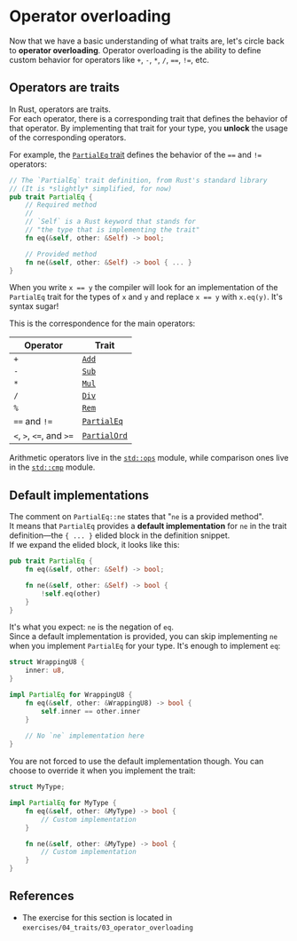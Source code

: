 # Operator overloading

Now that we have a basic understanding of what traits are, let's circle back to **operator overloading**.
Operator overloading is the ability to define custom behavior for operators like `+`, `-`, `*`, `/`, `==`, `!=`, etc.

## Operators are traits

In Rust, operators are traits.  
For each operator, there is a corresponding trait that defines the behavior of that operator.
By implementing that trait for your type, you **unlock** the usage of the corresponding operators.  

For example, the [`PartialEq` trait](https://doc.rust-lang.org/std/cmp/trait.PartialEq.html) defines the behavior of 
the `==` and `!=` operators:

```rust
// The `PartialEq` trait definition, from Rust's standard library
// (It is *slightly* simplified, for now)
pub trait PartialEq {
    // Required method
    //
    // `Self` is a Rust keyword that stands for 
    // "the type that is implementing the trait"
    fn eq(&self, other: &Self) -> bool;

    // Provided method
    fn ne(&self, other: &Self) -> bool { ... }
}
```

When you write `x == y` the compiler will look for an implementation of the `PartialEq` trait for the types of `x` and `y`
and replace `x == y` with `x.eq(y)`. It's syntax sugar!

This is the correspondence for the main operators:

| Operator                 | Trait                                                                   |
|--------------------------|-------------------------------------------------------------------------|
| `+`                      | [`Add`](https://doc.rust-lang.org/std/ops/trait.Add.html)               |
| `-`                      | [`Sub`](https://doc.rust-lang.org/std/ops/trait.Sub.html)               |                                                 
| `*`                      | [`Mul`](https://doc.rust-lang.org/std/ops/trait.Mul.html)               |
| `/`                      | [`Div`](https://doc.rust-lang.org/std/ops/trait.Div.html)               |
| `%`                      | [`Rem`](https://doc.rust-lang.org/std/ops/trait.Rem.html)               |
| `==` and `!=`            | [`PartialEq`](https://doc.rust-lang.org/std/cmp/trait.PartialEq.html)   |
| `<`, `>`, `<=`, and `>=` | [`PartialOrd`](https://doc.rust-lang.org/std/cmp/trait.PartialOrd.html) |

Arithmetic operators live in the [`std::ops`](https://doc.rust-lang.org/std/ops/index.html) module,
while comparison ones live in the [`std::cmp`](https://doc.rust-lang.org/std/cmp/index.html) module.

## Default implementations

The comment on `PartialEq::ne` states that "`ne` is a provided method".  
It means that `PartialEq` provides a **default implementation** for `ne` in the trait definition—the `{ ... }` elided 
block in the definition snippet.  
If we expand the elided block, it looks like this:

```rust
pub trait PartialEq {
    fn eq(&self, other: &Self) -> bool;

    fn ne(&self, other: &Self) -> bool {
        !self.eq(other)
    }
}
```

It's what you expect: `ne` is the negation of `eq`.  
Since a default implementation is provided, you can skip implementing `ne` when you implement `PartialEq` for your type.
It's enough to implement `eq`:

```rust
struct WrappingU8 {
    inner: u8,
}

impl PartialEq for WrappingU8 {
    fn eq(&self, other: &WrappingU8) -> bool {
        self.inner == other.inner
    }
    
    // No `ne` implementation here
}
```

You are not forced to use the default implementation though. 
You can choose to override it when you implement the trait:

```rust
struct MyType;

impl PartialEq for MyType {
    fn eq(&self, other: &MyType) -> bool {
        // Custom implementation
    }

    fn ne(&self, other: &MyType) -> bool {
        // Custom implementation
    }
}
```

## References

- The exercise for this section is located in `exercises/04_traits/03_operator_overloading`
